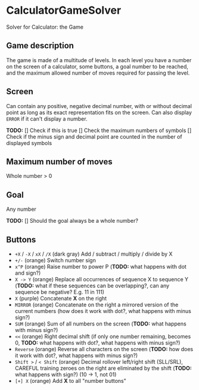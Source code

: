 # CalculatorGameSolver
Solver for Calculator: the Game

## Game description
The game is made of a multitude of levels. In each level you have a number
on the screen of a calculator, some buttons, a goal number to be reached,
and the maximum allowed number of moves required for passing the level.

## Screen
Can contain any positive, negative decimal number, with or without decimal point
as long as its exact representation fits on the screen. Can also display `ERROR`
if it can't display a number.

**TODO:**
[] Check if this is true
[] Check the maximum numbers of symbols
[] Check if the minus sign and decimal point are counted in the number of displayed symbols

## Maximum number of moves
Whole number > 0

## Goal
Any number

**TODO:**
[] Should the goal always be a whole number?

## Buttons

* `+X` / `-X` / `xX` / `/X` (dark gray) Add / subtract / multiply / divide by X
* `+/-` (orange) Switch number sign
* `x^P` (orange) Raise number to power P (**TODO:** what happens with dot and sign?)
* `X -> Y` (orange) Replace all occurrences of sequence X to sequence Y (**TODO:** what if these sequences can be overlapping?, can any sequence be negative? E.g. 11 in 111)
* `X` (purple) Concatenate **X** on the right
* `MIRROR` (orange) Concatenate on the right a mirrored version of the current numbers (how does it work with dot?, what happens with minus sign?)
* `SUM` (orange) Sum of all numbers on the screen (**TODO:** what happens with minus sign?)
* `<<` (orange) Right decimal shift (if only one number remaining, becomes 0, **TODO:** what happens with dot?, what happens with minus sign?)
* `Reverse` (orange) Reverse all characters on the screen (**TODO:** how does it work with dot?, what happens with minus sign?)
* `Shift >` / `< Shift` (orange) Decimal rollover left/right shift (SLL/SRL), CAREFUL training zeroes on the right are eliminated by the shift (**TODO:** what happens with sign?) (10 -> 1, not 01)
* `[+] X` (orange) Add **X** to all "number buttons"

